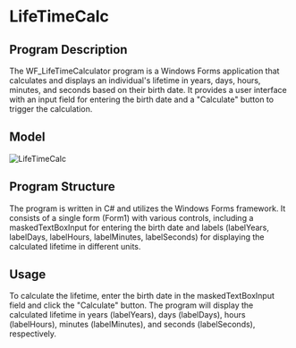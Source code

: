 # LifeTimeCalc
## Program Description
The WF_LifeTimeCalculator program is a Windows Forms application that calculates and displays an individual's lifetime in years, days, hours, minutes, and seconds based on their birth date. It provides a user interface with an input field for entering the birth date and a "Calculate" button to trigger the calculation.

## Model
![LifeTimeCalc](https://github.com/clemens-sch/LifeTimeCalc/assets/131918766/0b0cbad5-8044-471e-b38d-6c59169c3b4d)

## Program Structure
The program is written in C# and utilizes the Windows Forms framework. It consists of a single form (Form1) with various controls, including a maskedTextBoxInput for entering the birth date and labels (labelYears, labelDays, labelHours, labelMinutes, labelSeconds) for displaying the calculated lifetime in different units.

## Usage
To calculate the lifetime, enter the birth date in the maskedTextBoxInput field and click the "Calculate" button. The program will display the calculated lifetime in years (labelYears), days (labelDays), hours (labelHours), minutes (labelMinutes), and seconds (labelSeconds), respectively.

